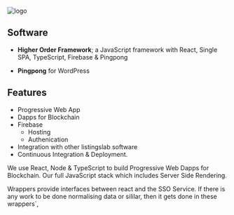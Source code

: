  ![logo](https://listingslab.com/logo.svg)

## Software

- **Higher Order Framework**; a JavaScript framework with React, Single SPA, TypeScript, Firebase & Pingpong 

- **Pingpong** for WordPress

## Features

- Progressive Web App
- Dapps for Blockchain
- Firebase
    - Hosting
    - Authenication
- Integration with other listingslab software
- Continuous Integration & Deployment. 

We use React, Node & TypeScript to build Progressive Web Dapps for Blockchain. 
Our full JavaScript stack which includes Server Side Rendering.

Wrappers provide interfaces between react and the SSO Service. If there is any work to be done normalising data or sililar, then it gets done in these wrappers`,
